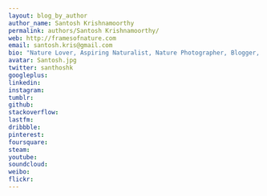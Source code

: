 ```yaml
---
layout: blog_by_author
author_name: Santosh Krishnamoorthy
permalink: authors/Santosh Krishnamoorthy/
web: http://framesofnature.com
email: santosh.kris@gmail.com
bio: "Nature Lover, Aspiring Naturalist, Nature Photographer, Blogger, based in Bangalore, India"
avatar: Santosh.jpg
twitter: santhoshk
googleplus:
linkedin:
instagram:
tumblr:
github:
stackoverflow:
lastfm:
dribbble:
pinterest:
foursquare:
steam:
youtube:
soundcloud:
weibo:
flickr:
---
```

